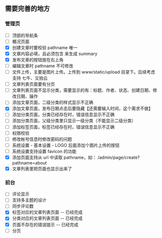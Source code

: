 ## 需要完善的地方

### 管理页

* [ ] 顶部的导航条
* [ ] 概况页面
* [x] 创建文章时要校验 pathname 唯一
* [x] 文章内容必填，且必须包含 <!--more--> 来生成 summary
* [x] 发布文章的按钮放在右上角
* [ ] 编辑文章时 pathname 不可修改
* [ ] 文件上传，主要是图片上传。上传到 www/static/upload 目录下。后续考虑支持 七牛、又拍云
* [ ] 文章列表页面要有分页
* [ ] 文章列表页面不显示分类，需要显示的有：标题、作者、状态、创建日期、修改日期、操作
* [ ] 添加文章页面，二级分类的样式显示不正确
* [x] 添加文章页面，发布日期点击后要隐藏【还需要输入时间，这个需求不做】
* [ ] 添加分类页面，分类已经存在时，错误信息显示不正确
* [ ] 添加分类页面，父级分类里只显示一级分类（不能显示二级分类）
* [ ] 添加标签页面，标签已经存在时，错误信息显示不正确
* [ ] 权限校验
* [ ] 修改帐号信息时修改密码的问题
* [ ] 系统设置 - 基本设置 - LOGO 后面添加个图片上传的按钮
* [ ] 系统设置支持设置 favicon 的功能
* [x] 添加页面支持从 url 中读取 pathname，如： /admin/page/create?pathname=about
* [x] 文章列表里把页面也显示出来了

### 前台

* [ ] 评论显示
* [ ] 支持多主题的设计
* [ ] 同步评论数
* [x] 标签对应的文章列表页面  -- 已经完成
* [x] 分类对应的文章列表页面  -- 已经完成
* [x] 页面不存在的错误提示 -- 已经完成
* [ ] 分页
